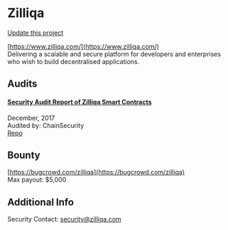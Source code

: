 
# Zilliqa

[Update this project](https://github.com/ConsenSys/blockchainSecurityDB/edit/master/projects/zilliqa.json)
  
[https://www.zilliqa.com/](https://www.zilliqa.com/)<br>
Delivering a scalable and secure platform for developers and enterprises who wish to build decentralised applications.


## Audits



#### [Security Audit Report of Zilliqa Smart Contracts](https://github.com/ChainSecurity/audits/blob/master/ChainSecurity_Zilliqa.pdf)

December, 2017<br>
Audited by: ChainSecurity<br>
[Repo](https://github.com/Zilliqa/Zilliqa)
      

  

## Bounty

[https://bugcrowd.com/zilliqa](https://bugcrowd.com/zilliqa)<br>
Max payout: $5,000


## Additional Info

Security Contact: security@zilliqa.com
